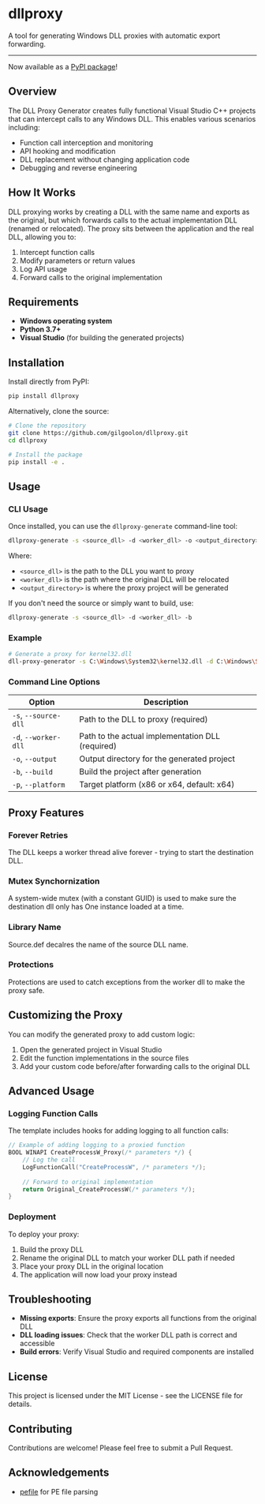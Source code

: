 # dllproxy

A tool for generating Windows DLL proxies with automatic export forwarding.

---

Now available as a [PyPI package](https://pypi.org/project/dllproxy/)!

## Overview

The DLL Proxy Generator creates fully functional Visual Studio C++ projects that can intercept calls to any Windows DLL. This enables various scenarios including:

- Function call interception and monitoring
- API hooking and modification
- DLL replacement without changing application code
- Debugging and reverse engineering

## How It Works

DLL proxying works by creating a DLL with the same name and exports as the original, but which forwards calls to the actual implementation DLL (renamed or relocated). The proxy sits between the application and the real DLL, allowing you to:

1. Intercept function calls
2. Modify parameters or return values
3. Log API usage
4. Forward calls to the original implementation

## Requirements

- **Windows operating system**
- **Python 3.7+**
- **Visual Studio** (for building the generated projects)

## Installation

Install directly from PyPI:

```bash
pip install dllproxy
```

Alternatively, clone the source:

```bash
# Clone the repository
git clone https://github.com/gilgoolon/dllproxy.git
cd dllproxy

# Install the package
pip install -e .
```

## Usage

### CLI Usage

Once installed, you can use the `dllproxy-generate` command-line tool:

```bash
dllproxy-generate -s <source_dll> -d <worker_dll> -o <output_directory>
```

Where:
- `<source_dll>` is the path to the DLL you want to proxy
- `<worker_dll>` is the path where the original DLL will be relocated
- `<output_directory>` is where the proxy project will be generated

If you don't need the source or simply want to build, use:

```bash
dllproxy-generate -s <source_dll> -d <worker_dll> -b
```

### Example

```bash
# Generate a proxy for kernel32.dll
dll-proxy-generator -s C:\Windows\System32\kernel32.dll -d C:\Windows\System32\malicious_dll.dll -o .\KernelProxy
```

### Command Line Options

| Option | Description |
|--------|-------------|
| `-s`, `--source-dll` | Path to the DLL to proxy (required) |
| `-d`, `--worker-dll` | Path to the actual implementation DLL (required) |
| `-o`, `--output` | Output directory for the generated project |
| `-b`, `--build` | Build the project after generation |
| `-p`, `--platform` | Target platform (x86 or x64, default: x64) |

## Proxy Features

### Forever Retries
The DLL keeps a worker thread alive forever - trying to start the destination DLL.

### Mutex Synchornization
A system-wide mutex (with a constant GUID) is used to make sure the destination dll only has One instance loaded at a time. 

### Library Name
Source.def decalres the name of the source DLL name.

### Protections
Protections are used to catch exceptions from the worker dll to make the proxy safe.

## Customizing the Proxy

You can modify the generated proxy to add custom logic:

1. Open the generated project in Visual Studio
2. Edit the function implementations in the source files
3. Add your custom code before/after forwarding calls to the original DLL

## Advanced Usage

### Logging Function Calls

The template includes hooks for adding logging to all function calls:

```cpp
// Example of adding logging to a proxied function
BOOL WINAPI CreateProcessW_Proxy(/* parameters */) {
    // Log the call
    LogFunctionCall("CreateProcessW", /* parameters */);
    
    // Forward to original implementation
    return Original_CreateProcessW(/* parameters */);
}
```

### Deployment

To deploy your proxy:

1. Build the proxy DLL
2. Rename the original DLL to match your worker DLL path if needed
3. Place your proxy DLL in the original location
4. The application will now load your proxy instead

## Troubleshooting

- **Missing exports**: Ensure the proxy exports all functions from the original DLL
- **DLL loading issues**: Check that the worker DLL path is correct and accessible
- **Build errors**: Verify Visual Studio and required components are installed

## License

This project is licensed under the MIT License - see the LICENSE file for details.

## Contributing

Contributions are welcome! Please feel free to submit a Pull Request.

## Acknowledgements

- [pefile](https://github.com/erocarrera/pefile) for PE file parsing
